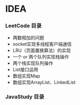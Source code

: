 # IDEA
### LeetCode 目录
* 两数相加的问题
* socket实现多线程客户端通信
* LRU（页面置换算法）的实现
* 一个 or 两个队列实现栈操作
* 两个栈实现队列操作
* List接口运用
* 数组实现Map
* 数组实现ArrayList、LinkedList
### JavaStudy 目录
